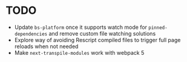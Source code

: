 # TODO

- Update `bs-platform` once it supports watch mode for `pinned-dependencies` and remove custom file watching solutions
- Explore way of avoiding Rescript compiled files to trigger full page reloads when not needed
- Make `next-transpile-modules` work with webpack 5
